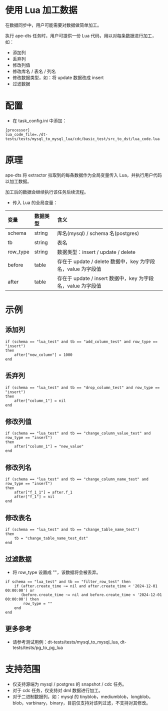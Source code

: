 # 使用 Lua 加工数据
在数据同步中，用户可能需要对数据做简单加工。

执行 ape-dts 任务时，用户可提供一份 Lua 代码，用以对每条数据进行加工，如：

- 添加列
- 丢弃列
- 修改列值
- 修改库名 / 表名 / 列名
- 修改数据类型，如：将 update 数据改成 insert
- 过滤数据

# 配置
- 在 task_config.ini 中添加：
```
[processor]
lua_code_file=./dt-tests/tests/mysql_to_mysql_lua/cdc/basic_test/src_to_dst/lua_code.lua
```

# 原理
ape-dts 将 extractor 拉取到的每条数据作为全局变量传入 Lua，并执行用户代码以加工数据。

加工后的数据会继续执行该任务后续流程。

- 传入 Lua 的全局变量：

| 变量 | 数据类型 | 含义 |
| :-------- | :-------- | :-------- |
| schema | string | 库名(mysql) / schema 名(postgres) |
| tb | string | 表名 |
| row_type | string | 数据类型：insert / update / delete |
| before | table | 存在于 update / delete 数据中，key 为字段名，value 为字段值 |
| after | table | 存在于 update / insert 数据中，key 为字段名，value 为字段值 |


# 示例
## 添加列
```
if (schema == "lua_test" and tb == "add_column_test" and row_type == "insert")
then
    after["new_column"] = 1000
end
```

## 丢弃列
```
if (schema == "lua_test" and tb == "drop_column_test" and row_type == "insert")
then
    after["column_1"] = nil
end
```

## 修改列值
```
if (schema == "lua_test" and tb == "change_column_value_test" and row_type == "insert")
then
    after["column_1"] = "new_value"
end
```

## 修改列名
```
if (schema == "lua_test" and tb == "change_column_name_test" and row_type == "insert")
then
    after["f_1_1"] = after.f_1
    after["f_1"] = nil
end
```

## 修改表名
```
if (schema == "lua_test" and tb == "change_table_name_test")
then
    tb = "change_table_name_test_dst"
end
```

## 过滤数据
- 将 row_type 设置成 ""，该数据将会被丢弃。
```
if schema == "lua_test" and tb == "filter_row_test" then
    if (after.create_time ~= nil and after.create_time < '2024-12-01 00:00:00') or
       (before.create_time ~= nil and before.create_time < '2024-12-01 00:00:00') then
        row_type = ""
    end
end
```

## 更多参考
- 请参考测试用例：dt-tests/tests/mysql_to_mysql_lua, dt-tests/tests/pg_to_pg_lua

# 支持范围
- 仅支持源端为 mysql / postgres 的 snapshot / cdc 任务。
- 对于 cdc 任务，仅支持对 dml 数据进行加工。
- 对于二进制数据列，如：mysql 的 tinyblob，mediumblob，longblob，blob，varbinary，binary，目前仅支持对该列过滤，不支持对其修改。


